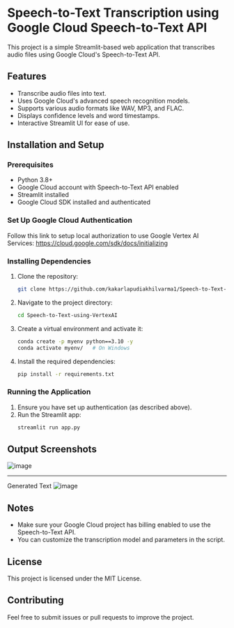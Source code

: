 # Speech-to-Text Transcription using Google Cloud Speech-to-Text API

This project is a simple Streamlit-based web application that transcribes audio files using Google Cloud's Speech-to-Text API.

## Features
- Transcribe audio files into text.
- Uses Google Cloud's advanced speech recognition models.
- Supports various audio formats like WAV, MP3, and FLAC.
- Displays confidence levels and word timestamps.
- Interactive Streamlit UI for ease of use.

## Installation and Setup

### Prerequisites
- Python 3.8+
- Google Cloud account with Speech-to-Text API enabled
- Streamlit installed
- Google Cloud SDK installed and authenticated

### Set Up Google Cloud Authentication

Follow this link to setup local authorization to use Google Vertex AI Services: https://cloud.google.com/sdk/docs/initializing

### Installing Dependencies
1. Clone the repository:
   ```sh
   git clone https://github.com/kakarlapudiakhilvarma1/Speech-to-Text-using-VertexAI.git
   ```
2. Navigate to the project directory:
   ```sh
   cd Speech-to-Text-using-VertexAI
   ```
3. Create a virtual environment and activate it:
   ```sh
   conda create -p myenv python==3.10 -y
   conda activate myenv/   # On Windows 
   ```
4. Install the required dependencies:
   ```sh
   pip install -r requirements.txt
   ```

### Running the Application
1. Ensure you have set up authentication (as described above).
2. Run the Streamlit app:
   ```sh
   streamlit run app.py
   ```

## Output Screenshots

![image](https://github.com/user-attachments/assets/9843c4a7-a673-4c5b-b099-81c656d9239b)

---
Generated Text
![image](https://github.com/user-attachments/assets/6cc16baa-9e77-4cd6-a06d-332080e44225)


## Notes
- Make sure your Google Cloud project has billing enabled to use the Speech-to-Text API.
- You can customize the transcription model and parameters in the script.


## License
This project is licensed under the MIT License.

## Contributing
Feel free to submit issues or pull requests to improve the project.

